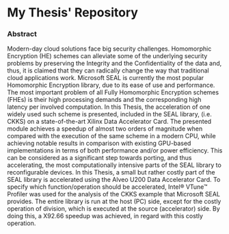 # My Thesis' Repository
### Abstract
Modern-day cloud solutions face big security challenges. Homomorphic Encryption (HE) schemes can alleviate some of the underlying security problems by preserving the
Integrity and the Confidentiality of the data and, thus, it is claimed that they can radically change the way that traditional cloud applications work. Microsoft SEAL is 
currently the most popular Homomorphic Encryption library, due to its ease of use and performance. The most important problem of all Fully Homomorphic Encryption schemes 
(FHEs) is their high processing demands and the corresponding high latency per involved computation. In this Thesis, the acceleration of one widely used such scheme is 
presented, included in the SEAL library, (i.e. CKKS) on a state-of-the-art Xilinx Data Accelerator Card. The presented module achieves a speedup of almost two orders of 
magnitude when compared with the execution of the same scheme in a modern CPU, while achieving notable results in comparison with existing GPU-based implementations in 
terms of both performance and/or power efficiency. This can be considered as a significant step towards porting, and thus accelerating, the most computationally 
intensive parts of the SEAL library to reconfigurable devices. In this Thesis, a small but rather costly part of the SEAL library is accelerated using the Alveo U200
Data Accelerator Card. To specify which function/operation should be accelerated, Intel® VTune™ Profiler was used for the analysis of the CKKS example that Microsoft 
SEAL provides. The entire library is run at the host (PC) side, except for the costly operation of division, which is executed at the source (accelerator) side. By doing 
this, a X92.66 speedup was achieved, in regard with this costly operation. 
